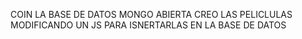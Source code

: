 

COIN LA BASE DE DATOS MONGO ABIERTA CREO LAS PELICLULAS MODIFICANDO UN JS PARA ISNERTARLAS EN LA BASE DE DATOS